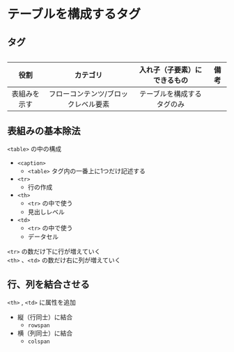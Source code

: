 # テーブルを構成するタグ

## <table>タグ

|役割|カテゴリ|入れ子（子要素）にできるもの|備考|
|:--:|:--:|:--:|:--:|
|表組みを示す|フローコンテンツ/ブロックレベル要素|テーブルを構成するタグのみ||

## 表組みの基本除法

`<table>` の中の構成

- `<caption>`
  - `<table>` タグ内の一番上に1つだけ記述する
- `<tr>`
  - 行の作成
- `<th>`
  - `<tr>` の中で使う
  - 見出しレベル
- `<td>`
  - `<tr>` の中で使う
  - データセル

`<tr>` の数だけ下に行が増えていく  
`<th>` 、`<td>` の数だけ右に列が増えていく

## 行、列を結合させる

`<th>` , `<td>` に属性を追加

- 縦（行同士）に結合
  - `rowspan`
- 横（列同士）に結合
  - `colspan`
